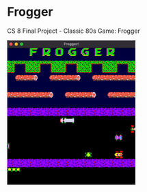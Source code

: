 # Frogger
CS 8 Final Project - Classic 80s Game: Frogger

<img src="videos/frogger_gameplay.gif" width="300"/>